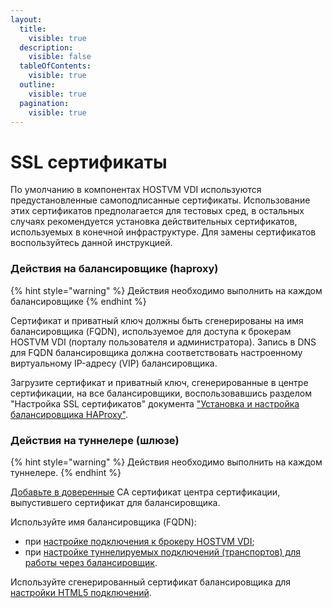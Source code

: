```yaml
---
layout:
  title:
    visible: true
  description:
    visible: false
  tableOfContents:
    visible: true
  outline:
    visible: true
  pagination:
    visible: true
---
```


# SSL сертификаты

По умолчанию в компонентах HOSTVM VDI используются предустановленные самоподписанные сертификаты. Использование этих сертификатов предполагается для тестовых сред, в остальных случаях рекомендуется установка действительных сертификатов, используемых в конечной инфраструктуре. Для замены сертификатов воспользуйтесь данной инструкцией.

### **Действия на балансировщике (haproxy)** <a href="#haproxy" id="haproxy"></a>

{% hint style="warning" %}
Действия необходимо выполнить на каждом балансировщике
{% endhint %}

Сертификат и приватный ключ должны быть сгенерированы на имя балансировщика (FQDN), используемое для доступа к брокерам HOSTVM VDI (порталу пользователя и администратора). Запись в DNS для FQDN балансировщика должна соответствовать настроенному виртуальному IP-адресу (VIP) балансировщика.

Загрузите сертификат и приватный ключ, сгенерированные в центре сертификации, на все балансировщики, воспользовавшись разделом "Настройка SSL сертификатов" документа ["Установка и настройка балансировщика HAProxy"](haproxy.md#ssl-certificates).

### **Действия на туннелере (шлюзе)** <a href="#tunneler" id="tunneler"></a>

{% hint style="warning" %}
Действия необходимо выполнить на каждом туннелере.
{% endhint %}

[Добавьте в доверенные](../tunneler-appliance-deploy.md#ssl-certificates-35) CA сертификат центра сертификации, выпустившего сертификат для балансировщика.

Используйте имя балансировщика (FQDN):

* при [настройке подключения к брокеру HOSTVM VDI](haproxy.md#tunneler-config);
* при [настройке туннелируемых подключений (транспортов) для работы через балансировщик](haproxy.md#konfiguraciya-tunneliruemykh-podklyuchenii-transportov-dlya-raboty-cherez-balansirovshik).

Используйте сгенерированный сертификат балансировщика для [настройки HTML5 подключений](../tunneler-appliance-deploy.md#html5-certificate).

